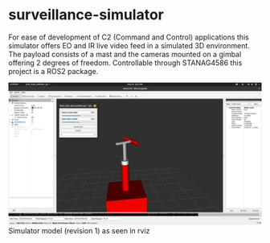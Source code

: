 # surveillance-simulator
For ease of development of C2 (Command and Control) applications this simulator offers EO and IR live video feed in a simulated 3D environment. The payload consists of a mast and the cameras mounted on a gimbal offering 2 degrees of freedom. Controllable through STANAG4586 this project is a ROS2 package.

![Simulator model rev 1](docs/screenshots/model-rev-1.png?raw=true "Simulator model rev 1")
Simulator model (revision 1) as seen in rviz
